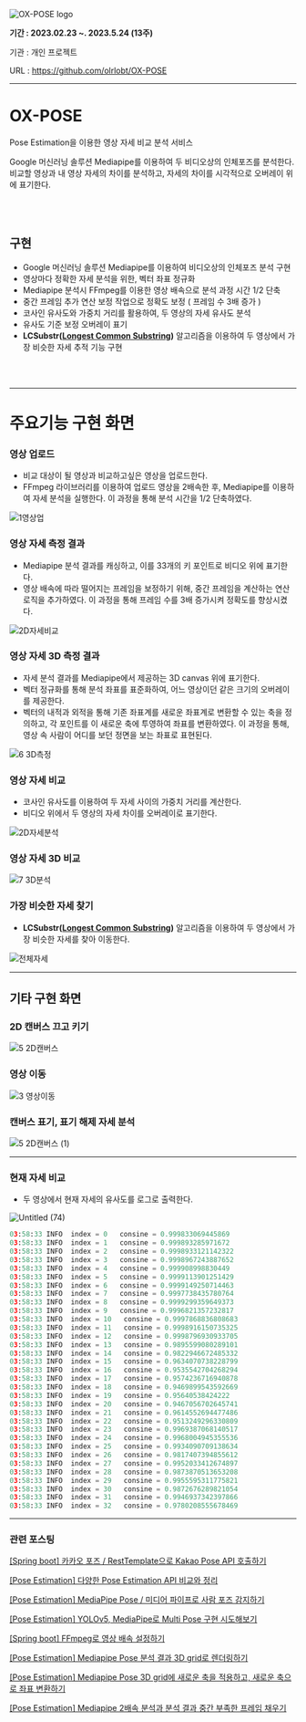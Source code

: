 ![OX-POSE logo](https://github.com/olrlobt/OX-POSE/assets/99643732/ce2d57e8-23ee-46a3-b87f-94b8f6403d68)


**기간 : 2023.02.23 ~. 2023.5.24 (13주)**

기관 : 개인 프로젝트

URL : https://github.com/olrlobt/OX-POSE

---

# **OX-POSE**

Pose Estimation을 이용한 영상 자세 비교 분석 서비스

Google 머신러닝 솔루션 Mediapipe를 이용하여 두 비디오상의 인체포즈를 분석한다. 비교할 영상과 내 영상 자세의 차이를 분석하고, 자세의 차이를 시각적으로 오버레이 위에 표기한다. 

<br><br>

## 구현

- Google 머신러닝 솔루션 Mediapipe를 이용하여 비디오상의 인체포즈 분석 구현
- 영상마다 정확한 자세 분석을 위한, 벡터 좌표 정규화
- Mediapipe 분석시 FFmpeg를 이용한 영상 배속으로 분석 과정 시간 1/2 단축
- 중간 프레임 추가 연산 보정 작업으로 정확도 보정 ( 프레임 수 3배 증가 )
- 코사인 유사도와 가중치 거리를 활용하여, 두 영상의 자세 유사도 분석
- 유사도 기준 보정 오버레이 표기
- **LCSubstr([Longest Common Substring](https://www.geeksforgeeks.org/longest-common-substring-dp-29/))** 알고리즘을 이용하여 두 영상에서 가장 비슷한 자세 추적 기능 구현

<br><br>

---

# 주요기능 구현 화면

### 영상 업로드

- 비교 대상이 될 영상과 비교하고싶은 영상을 업로드한다.
- FFmpeg 라이브러리를 이용하여 업로드 영상을 2배속한 후, Mediapipe를 이용하여 자세 분석을 실행한다. 이 과정을 통해 분석 시간을 1/2 단축하였다.

![1영상업](https://github.com/olrlobt/OX-POSE/assets/99643732/2a0d68c0-aa80-498b-b97b-ed0f86395918)


### 영상 자세 측정 결과

- Mediapipe 분석 결과를 캐싱하고, 이를 33개의 키 포인트로 비디오 위에 표기한다.
- 영상 배속에 따라 떨어지는 프레임을 보정하기 위해, 중간 프레임을 계산하는 연산 로직을 추가하였다. 이 과정을 통해 프레임 수를 3배 증가시켜 정확도를 향상시켰다.

![2D자세비교](https://github.com/olrlobt/OX-POSE/assets/99643732/53f84b5c-8039-4e91-9da1-bf76dd3e658f)


### 영상 자세 3D 측정 결과

- 자세 분석 결과를 Mediapipe에서 제공하는 3D canvas 위에 표기한다.
- 벡터 정규화를 통해 분석 좌표를 표준화하여, 어느 영상이던 같은 크기의 오버레이를 제공한다.
- 벡터의 내적과 외적을 통해 기존 좌표계를 새로운 좌표계로 변환할 수 있는 축을 정의하고, 각 포인트를 이 새로운 축에 투영하여 좌표를 변환하였다. 이 과정을 통해, 영상 속 사람이 어디를 보던 정면을 보는 좌표로 표현된다.

![6 3D측정](https://github.com/olrlobt/OX-POSE/assets/99643732/0126488c-64fe-4707-b651-7489bc8de6e8)


### 영상 자세 비교

- 코사인 유사도를 이용하여  두 자세 사이의 가중치 거리를 계산한다.
- 비디오 위에서 두 영상의 자세 차이를 오버레이로 표기한다.

![2D자세분석](https://github.com/olrlobt/OX-POSE/assets/99643732/8208428e-90b0-43f3-bfa2-502fe22db2c4)


### 영상 자세 3D 비교

![7 3D분석](https://github.com/olrlobt/OX-POSE/assets/99643732/d62c811a-d0b3-4830-b9fc-0f935721173f)


### 가장 비슷한 자세 찾기

- **LCSubstr([Longest Common Substring](https://www.geeksforgeeks.org/longest-common-substring-dp-29/))** 알고리즘을 이용하여 두 영상에서 가장 비슷한 자세를 찾아 이동한다.

![전체자세](https://github.com/olrlobt/OX-POSE/assets/99643732/88c1074d-9425-489b-8988-a2feaac65e03)


---

## 기타 구현 화면

### 2D 캔버스 끄고 키기

![5 2D캔버스](https://github.com/olrlobt/OX-POSE/assets/99643732/0ab6a37f-0c97-4cb2-9ae5-0c8c3436957b)


### 영상 이동

![3 영상이동](https://github.com/olrlobt/OX-POSE/assets/99643732/7909fcd7-cadb-437e-9875-8e8042ed05d0)


### 캔버스 표기, 표기 해제 자세 분석


![5 2D캔버스 (1)](https://github.com/olrlobt/OX-POSE/assets/99643732/14f099ea-3691-4eec-9538-c14a7ccda3c2)


---

### 현재 자세 비교

- 두 영상에서 현재 자세의 유사도를 로그로 출력한다.

![Untitled (74)](https://github.com/olrlobt/OX-POSE/assets/99643732/aa577ca1-0d63-4fbb-8ec8-e9ac7da01b78)

```python
03:58:33 INFO  index = 0   consine = 0.999833069445869
03:58:33 INFO  index = 1   consine = 0.999893285971672
03:58:33 INFO  index = 2   consine = 0.9998933121142322
03:58:33 INFO  index = 3   consine = 0.9998967243887652
03:58:33 INFO  index = 4   consine = 0.999908998830449
03:58:33 INFO  index = 5   consine = 0.9999113901251429
03:58:33 INFO  index = 6   consine = 0.9999149250714463
03:58:33 INFO  index = 7   consine = 0.9997738435780764
03:58:33 INFO  index = 8   consine = 0.9999299359649373
03:58:33 INFO  index = 9   consine = 0.9996821357232817
03:58:33 INFO  index = 10   consine = 0.9997868836808683
03:58:33 INFO  index = 11   consine = 0.9998916150735325
03:58:33 INFO  index = 12   consine = 0.9998796930933705
03:58:33 INFO  index = 13   consine = 0.9895599080289101
03:58:33 INFO  index = 14   consine = 0.9822946672485332
03:58:33 INFO  index = 15   consine = 0.9634070738228799
03:58:33 INFO  index = 16   consine = 0.9535542704268294
03:58:33 INFO  index = 17   consine = 0.9574236716940878
03:58:33 INFO  index = 18   consine = 0.9469899543592669
03:58:33 INFO  index = 19   consine = 0.95640538424222
03:58:33 INFO  index = 20   consine = 0.9467056702645741
03:58:33 INFO  index = 21   consine = 0.9614552694477486
03:58:33 INFO  index = 22   consine = 0.9513249296330809
03:58:33 INFO  index = 23   consine = 0.9969387068140517
03:58:33 INFO  index = 24   consine = 0.9968004945355536
03:58:33 INFO  index = 25   consine = 0.9934090709138634
03:58:33 INFO  index = 26   consine = 0.9817407394855612
03:58:33 INFO  index = 27   consine = 0.9952033412674897
03:58:33 INFO  index = 28   consine = 0.9873870513653208
03:58:33 INFO  index = 29   consine = 0.9955595311775821
03:58:33 INFO  index = 30   consine = 0.9872676289821054
03:58:33 INFO  index = 31   consine = 0.9946937342397866
03:58:33 INFO  index = 32   consine = 0.9780208555678469
```

---

### 관련 포스팅

[[Spring boot] 카카오 포즈 / RestTemplate으로 Kakao Pose API 호출하기](https://olrlobt.tistory.com/46)

[[Pose Estimation] 다양한 Pose Estimation API 비교와 정리](https://olrlobt.tistory.com/49)

[[Pose Estimation] MediaPipe Pose / 미디어 파이프로 사람 포즈 감지하기](https://olrlobt.tistory.com/50)

[[Pose Estimation] YOLOv5, MediaPipe로 Multi Pose 구현 시도해보기](https://olrlobt.tistory.com/51)

[[Spring boot] FFmpeg로 영상 배속 설정하기](https://olrlobt.tistory.com/53)

[[Pose Estimation] Mediapipe Pose 분석 결과 3D grid로 렌더링하기](https://olrlobt.tistory.com/54)

[[Pose Estimation] Mediapipe Pose 3D grid에 새로운 축을 적용하고, 새로운 축으로 좌표 변환하기](https://olrlobt.tistory.com/55)

[[Pose Estimation] Mediapipe 2배속 분석과 분석 결과 중간 부족한 프레임 채우기](https://olrlobt.tistory.com/56)
